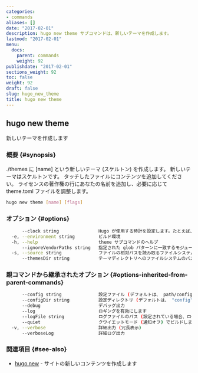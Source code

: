 ```yaml
---
categories:
- commands
aliases: []
date: "2017-02-01"
description: hugo new theme サブコマンドは、新しいテーマを作成します。
lastmod: "2017-02-01"
menu:
  docs:
    parent: commands
    weight: 92
publishdate: "2017-02-01"
sections_weight: 92
toc: false
weight: 92
draft: false
slug: hugo_new_theme
title: hugo new theme
---
```

## hugo new theme

新しいテーマを作成します

### 概要 {#synopsis}

./themes に [name] という新しいテーマ (スケルトン) を作成します。
新しいテーマはスケルトンです。 タッチしたファイルにコンテンツを追加してください。 
ライセンスの著作権の行にあなたの名前を追加し、必要に応じて theme.toml ファイルを調整します。

```bash
hugo new theme [name] [flags]
```

### オプション {#options}

```bash
      --clock string               Hugo が使用する時計を設定します。たとえば、--clock 2021-11-06T22:30:00.00+09:00
  -e, --environment string         ビルド環境
  -h, --help                       theme サブコマンドのヘルプ
      --ignoreVendorPaths string   指定された glob パターンに一致するモジュールパスの _vendor を無視します
  -s, --source string              ファイルの相対パスを読み取るファイルシステムのパス
      --themesDir string           テーマディレクトリへのファイルシステムのパス
```

### 親コマンドから継承されたオプション {#options-inherited-from-parent-commands}

```bash
      --config string              設定ファイル (デフォルトは、 path/config.yaml|json|toml)
      --configDir string           設定ディレクトリ (デフォルトは、 "config")
      --debug                      デバッグ出力
      --log                        ロギングを有効にします
      --logFile string             ログファイルのパス (設定されている場合、ログが自動的に有効になります)
      --quiet                      クワイエットモード (通知オフ) でビルドします
  -v, --verbose                    詳細出力 (冗長表示)
      --verboseLog                 詳細ログ出力
```

### 関連項目 {#see-also}

* [hugo new](/commands/hugo_new/)	 - サイトの新しいコンテンツを作成します

